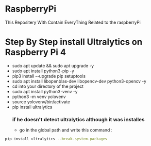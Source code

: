 # RaspberryPi
This Repositery With Contain EveryThing Related to the raspberryPi
# Step By Step install Ultralytics on Raspberry Pi 4
- sudo apt update && sudo apt upgrade -y
- sudo apt install python3-pip -y
- pip3 install --upgrade pip setuptools
- sudo apt install libopenblas-dev libopencv-dev python3-opencv -y
- cd into your directory of the project
- sudo apt install python3-venv -y
- python3 -m venv yolovenv
- source yolovenv/bin/activate
- pip install ultralytics
  ### if he doesn't detect ultralytics although it was installes
  - go in the global path and write this command :
``` bash
pip install ultralytics --break-system-packages
``` 

